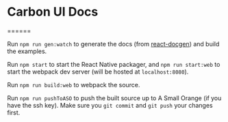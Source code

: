 # Carbon UI Docs
======

Run `npm run gen:watch` to generate the docs (from [react-docgen](https://github.com/reactjs/react-docgen)) and build the examples.

Run `npm start` to start the React Native packager, and `npm run start:web` to start the webpack dev server (will be hosted at `localhost:8080`).

Run `npm run build:web` to webpack the source.

Run `npm run pushToASO` to push the built source up to A Small Orange (if you have the ssh key). Make sure you `git commit` and `git push` your changes first. 
